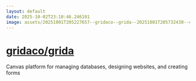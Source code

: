 ```yaml
---
layout: default
date: 2025-10-02T23:10:46.246101
image: assets/20251001T205227657--gridaco--grida--20251001T205732430--cropped.png
---
```


# [gridaco/grida](https://github.com/gridaco/grida)

Canvas platform for managing databases, designing websites, and creating forms
